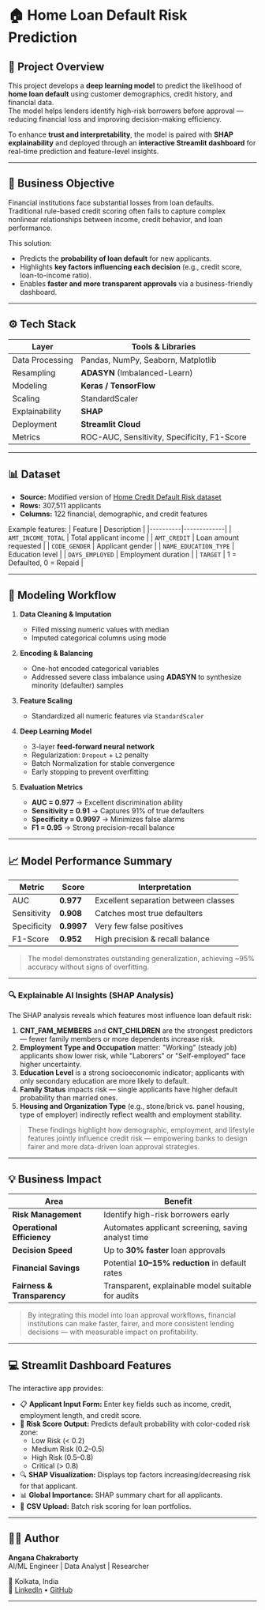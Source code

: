 # 🏠 Home Loan Default Risk Prediction

## 📘 Project Overview
This project develops a **deep learning model** to predict the likelihood of **home loan default** using customer demographics, credit history, and financial data.  
The model helps lenders identify high-risk borrowers before approval — reducing financial loss and improving decision-making efficiency.

To enhance **trust and interpretability**, the model is paired with **SHAP explainability** and deployed through an **interactive Streamlit dashboard** for real-time prediction and feature-level insights.

---

## 🎯 Business Objective
Financial institutions face substantial losses from loan defaults.  
Traditional rule-based credit scoring often fails to capture complex nonlinear relationships between income, credit behavior, and loan performance.  

This solution:
- Predicts the **probability of loan default** for new applicants.  
- Highlights **key factors influencing each decision** (e.g., credit score, loan-to-income ratio).  
- Enables **faster and more transparent approvals** via a business-friendly dashboard.

---

## ⚙️ Tech Stack
| Layer | Tools & Libraries |
|-------|-------------------|
| Data Processing | Pandas, NumPy, Seaborn, Matplotlib |
| Resampling | **ADASYN** (Imbalanced-Learn) |
| Modeling | **Keras / TensorFlow** |
| Scaling | StandardScaler |
| Explainability | **SHAP** |
| Deployment | **Streamlit Cloud** |
| Metrics | ROC-AUC, Sensitivity, Specificity, F1-Score |

---

## 📊 Dataset
- **Source:** Modified version of [Home Credit Default Risk dataset](https://www.kaggle.com/c/home-credit-default-risk)  
- **Rows:** 307,511 applicants  
- **Columns:** 122 financial, demographic, and credit features  

Example features:
| Feature | Description |
|----------|-------------|
| `AMT_INCOME_TOTAL` | Total applicant income |
| `AMT_CREDIT` | Loan amount requested |
| `CODE_GENDER` | Applicant gender |
| `NAME_EDUCATION_TYPE` | Education level |
| `DAYS_EMPLOYED` | Employment duration |
| `TARGET` | 1 = Defaulted, 0 = Repaid |

---

## 🧠 Modeling Workflow

1. **Data Cleaning & Imputation**
   - Filled missing numeric values with median  
   - Imputed categorical columns using mode  

2. **Encoding & Balancing**
   - One-hot encoded categorical variables  
   - Addressed severe class imbalance using **ADASYN** to synthesize minority (defaulter) samples  

3. **Feature Scaling**
   - Standardized all numeric features via `StandardScaler`  

4. **Deep Learning Model**
   - 3-layer **feed-forward neural network**  
   - Regularization: `Dropout` + `L2` penalty  
   - Batch Normalization for stable convergence  
   - Early stopping to prevent overfitting  

5. **Evaluation Metrics**
   - **AUC = 0.977** → Excellent discrimination ability  
   - **Sensitivity = 0.91** → Captures 91% of true defaulters  
   - **Specificity = 0.9997** → Minimizes false alarms  
   - **F1 = 0.95** → Strong precision-recall balance  

---

## 📈 Model Performance Summary

| Metric | Score | Interpretation |
|--------|-------|----------------|
| AUC | **0.977** | Excellent separation between classes |
| Sensitivity | **0.908** | Catches most true defaulters |
| Specificity | **0.9997** | Very few false positives |
| F1-Score | **0.952** | High precision & recall balance |

> The model demonstrates outstanding generalization, achieving ~95% accuracy without signs of overfitting.

---
### 🔍 Explainable AI Insights (SHAP Analysis)

The SHAP analysis reveals which features most influence loan default risk:

1. **CNT_FAM_MEMBERS** and **CNT_CHILDREN** are the strongest predictors — fewer family members or more dependents increase risk.  
2. **Employment Type and Occupation** matter: "Working" (steady job) applicants show lower risk, while "Laborers" or "Self-employed" face higher uncertainty.  
3. **Education Level** is a strong socioeconomic indicator; applicants with only secondary education are more likely to default.  
4. **Family Status** impacts risk — single applicants have higher default probability than married ones.  
5. **Housing and Organization Type** (e.g., stone/brick vs. panel housing, type of employer) indirectly reflect wealth and employment stability.

> These findings highlight how demographic, employment, and lifestyle features jointly influence credit risk — empowering banks to design fairer and more data-driven loan approval strategies.
---
## 💡 Business Impact

| Area | Benefit |
|------|----------|
| **Risk Management** | Identify high-risk borrowers early |
| **Operational Efficiency** | Automates applicant screening, saving analyst time |
| **Decision Speed** | Up to **30% faster** loan approvals |
| **Financial Savings** | Potential **10–15% reduction** in default rates |
| **Fairness & Transparency** | Transparent, explainable model suitable for audits |

> By integrating this model into loan approval workflows, financial institutions can make faster, fairer, and more consistent lending decisions — with measurable impact on profitability.

---

## 💻 Streamlit Dashboard Features

The interactive app provides:
- 📋 **Applicant Input Form:** Enter key fields such as income, credit, employment length, and credit score.  
- 🧮 **Risk Score Output:** Predicts default probability with color-coded risk zone:
  - Low Risk (< 0.2)  
  - Medium Risk (0.2–0.5)  
  - High Risk (0.5–0.8)  
  - Critical (> 0.8)  
- 🔍 **SHAP Visualization:** Displays top factors increasing/decreasing risk for that applicant.  
- 📊 **Global Importance:** SHAP summary chart for all applicants.  
- 📂 **CSV Upload:** Batch risk scoring for loan portfolios.

---
## 👩‍💻 Author
**Angana Chakraborty**  
AI/ML Engineer | Data Analyst | Researcher  

📍 Kolkata, India  
🔗 [LinkedIn](https://linkedin.com/in/angana-chakraborty) • [GitHub](https://github.com/Angana007)

---

